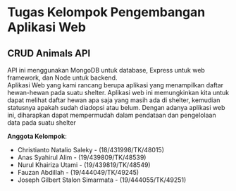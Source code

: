 # Tugas Kelompok Pengembangan Aplikasi Web

## CRUD Animals API

API ini menggunakan MongoDB untuk database, Express untuk web framework, dan Node untuk backend. <br>
Aplikasi Web yang kami rancang berupa aplikasi yang menampilkan daftar hewan-hewan pada suatu shelter. Aplikasi web ini memungkinkan kita untuk dapat melihat daftar hewan apa saja yang masih ada di shelter, kemudian statusnya apakah sudah diadopsi atau belum.
Dengan adanya aplikasi web ini, diharapkan dapat mempermudah dalam pendataan dan pengelolaan data pada suatu shelter

**Anggota Kelompok**:
- Christianto Natalio Saleky - (18/431998/TK/48015) 
- Anas Syahirul Alim - (19/439809/TK/48539) 
- Nurul Khairiza Utami - (19/439819/TK/48549) 
- Fauzan Abdillah - (19/444049/TK/49245) 
- Joseph Gilbert Stalon Simarmata - (19/444055/TK/49251) 
